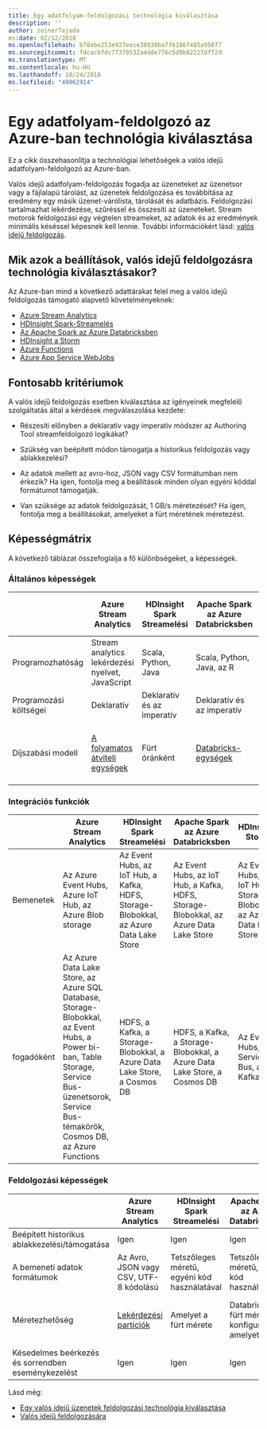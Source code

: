 ```yaml
---
title: Egy adatfolyam-feldolgozási technológia kiválasztása
description: ''
author: zoinerTejada
ms:date: 02/12/2018
ms.openlocfilehash: b78ebe253e927eece38930ba7f6186f485a956f7
ms.sourcegitcommit: fdcacbfdc77370532a4dde776c5d9b82227dff2d
ms.translationtype: MT
ms.contentlocale: hu-HU
ms.lasthandoff: 10/24/2018
ms.locfileid: "49962914"
---
```

# <a name="choosing-a-stream-processing-technology-in-azure"></a>Egy adatfolyam-feldolgozó az Azure-ban technológia kiválasztása

Ez a cikk összehasonlítja a technológiai lehetőségek a valós idejű adatfolyam-feldolgozó az Azure-ban.

Valós idejű adatfolyam-feldolgozás fogadja az üzeneteket az üzenetsor vagy a fájlalapú tárolást, az üzenetek feldolgozása és továbbítása az eredmény egy másik üzenet-várólista, tárolását és adatbázis. Feldolgozási tartalmazhat lekérdezése, szűréssel és összesíti az üzeneteket. Stream motorok feldolgozási egy végtelen streameket, az adatok és az eredmények minimális késéssel képesnek kell lennie. További információkért lásd: [valós idejű feldolgozás](../big-data/real-time-processing.md).

## <a name="what-are-your-options-when-choosing-a-technology-for-real-time-processing"></a>Mik azok a beállítások, valós idejű feldolgozásra technológia kiválasztásakor?
Az Azure-ban mind a következő adattárakat felel meg a valós idejű feldolgozás támogató alapvető követelményeknek:
- [Azure Stream Analytics](/azure/stream-analytics/)
- [HDInsight Spark-Streamelés](/azure/hdinsight/spark/apache-spark-streaming-overview)
- [Az Apache Spark az Azure Databricksben](/azure/azure-databricks/)
- [HDInsight a Storm](/azure/hdinsight/storm/apache-storm-overview)
- [Azure Functions](/azure/azure-functions/functions-overview)
- [Azure App Service WebJobs](/azure/app-service/web-sites-create-web-jobs)

## <a name="key-selection-criteria"></a>Fontosabb kritériumok

A valós idejű feldolgozás esetben kiválasztása az igényeinek megfelelő szolgáltatás által a kérdések megválaszolása kezdete:

- Részesíti előnyben a deklaratív vagy imperatív módszer az Authoring Tool streamfeldolgozó logikákat?

- Szükség van beépített módon támogatja a historikus feldolgozás vagy ablakkezelési?

- Az adatok mellett az avro-hoz, JSON vagy CSV formátumban nem érkezik? Ha igen, fontolja meg a beállítások minden olyan egyéni kóddal formátumot támogatják.

- Van szüksége az adatok feldolgozását, 1 GB/s méretezését? Ha igen, fontolja meg a beállításokat, amelyeket a fürt méretének méretezést. 

## <a name="capability-matrix"></a>Képességmátrix

A következő táblázat összefoglalja a fő különbségeket, a képességek. 

### <a name="general-capabilities"></a>Általános képességek

| | Azure Stream Analytics | HDInsight Spark Streamelési | Apache Spark az Azure Databricksben | HDInsight Storm | Azure Functions | Azure App Service WebJobs |
| --- | --- | --- | --- | --- | --- | --- | 
| Programozhatóság | Stream analytics lekérdezési nyelvet, JavaScript | Scala, Python, Java | Scala, Python, Java, az R | A Java,C# | C#, F#, Node.js | C#, Node.js, PHP, Java, Python |
| Programozási költségei | Deklaratív | Deklaratív és az imperatív | Deklaratív és az imperatív | Imperatív | Imperatív | Imperatív |    
| Díjszabási modell | [A folyamatos átviteli egységek](https://azure.microsoft.com/pricing/details/stream-analytics/) | Fürt óránként | [Databricks-egységek](https://azure.microsoft.com/pricing/details/databricks/) | Fürt óránként | Egy függvény végrehajtási és az erőforrás-felhasználás | App service csomag óránként |  

### <a name="integration-capabilities"></a>Integrációs funkciók

| | Azure Stream Analytics | HDInsight Spark Streamelési | Apache Spark az Azure Databricksben | HDInsight Storm | Azure Functions | Azure App Service WebJobs |
| --- | --- | --- | --- | --- | --- | --- | 
| Bemenetek | Az Azure Event Hubs, Azure IoT Hub, az Azure Blob storage  | Az Event Hubs, az IoT Hub, a Kafka, HDFS, Storage-Blobokkal, az Azure Data Lake Store  | Az Event Hubs, az IoT Hub, a Kafka, HDFS, Storage-Blobokkal, az Azure Data Lake Store  | Az Event Hubs, az IoT Hub, a Storage-Blobokkal, az Azure Data Lake Store  | [Támogatott kötések](/azure/azure-functions/functions-triggers-bindings#supported-bindings) | A Service Bus, tároló-üzenetsorok, Storage-Blobokkal, az Event Hubs, Webhookok, Cosmos DB-fájlok |
| fogadóként |  Az Azure Data Lake Store, az Azure SQL Database, Storage-Blobokkal, az Event Hubs, a Power bi-ban, Table Storage, Service Bus-üzenetsorok, Service Bus-témakörök, Cosmos DB, az Azure Functions  | HDFS, a Kafka, a Storage-Blobokkal, a Azure Data Lake Store, a Cosmos DB | HDFS, a Kafka, a Storage-Blobokkal, a Azure Data Lake Store, a Cosmos DB | Az Event Hubs, Service Bus, a Kafka | [Támogatott kötések](/azure/azure-functions/functions-triggers-bindings#supported-bindings) | A Service Bus, tároló-üzenetsorok, Storage-Blobokkal, az Event Hubs, Webhookok, Cosmos DB-fájlok | 

### <a name="processing-capabilities"></a>Feldolgozási képességek

| | Azure Stream Analytics | HDInsight Spark Streamelési | Apache Spark az Azure Databricksben | HDInsight Storm | Azure Functions | Azure App Service WebJobs |
| --- | --- | --- | --- | --- | --- | --- | 
| Beépített historikus ablakkezelési/támogatása | Igen | Igen | Igen | Igen | Nem | Nem |
| A bemeneti adatok formátumok | Az Avro, JSON vagy CSV, UTF-8 kódolású | Tetszőleges méretű, egyéni kód használatával | Tetszőleges méretű, egyéni kód használatával | Tetszőleges méretű, egyéni kód használatával | Tetszőleges méretű, egyéni kód használatával | Tetszőleges méretű, egyéni kód használatával |
| Méretezhetőség | [Lekérdezési partíciók](/azure/stream-analytics/stream-analytics-parallelization) | Amelyet a fürt mérete | Databricks-fürt méretezés konfigurálása, amelyet | Amelyet a fürt mérete | Akár 200 függvény alkalmazáspéldány párhuzamos feldolgozása | Amelyet az app service kapacitás megtervezése | 
| Késedelmes beérkezés és sorrendben eseménykezelést | Igen | Igen | Igen | Igen | Nem | Nem |

Lásd még:

- [Egy valós idejű üzenetek feldolgozási technológia kiválasztása](./real-time-ingestion.md)
- [Valós idejű feldolgozására](../big-data/real-time-processing.md)
